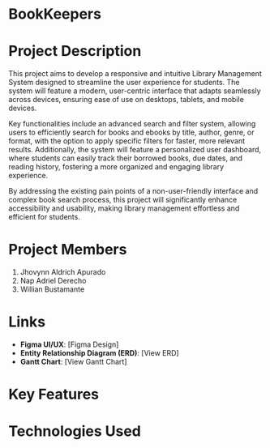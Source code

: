 # BookKeepers

# Project Description
This project aims to develop a responsive and intuitive Library Management System designed to streamline the user experience for students. The system will feature a modern, user-centric interface that adapts seamlessly across devices, ensuring ease of use on desktops, tablets, and mobile devices.

Key functionalities include an advanced search and filter system, allowing users to efficiently search for books and ebooks by title, author, genre, or format, with the option to apply specific filters for faster, more relevant results. Additionally, the system will feature a personalized user dashboard, where students can easily track their borrowed books, due dates, and reading history, fostering a more organized and engaging library experience.

By addressing the existing pain points of a non-user-friendly interface and complex book search process, this project will significantly enhance accessibility and usability, making library management effortless and efficient for students.

# Project Members
1. Jhovynn Aldrich Apurado
2. Nap Adriel Derecho
3. Willian Bustamante

# Links
- **Figma UI/UX**: [Figma Design]
- **Entity Relationship Diagram (ERD)**: [View ERD]
- **Gantt Chart**: [View Gantt Chart]

# Key Features


# Technologies Used
